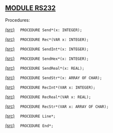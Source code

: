 
## [MODULE RS232](https://github.com/io-core/System/blob/main/RS232.Mod)

Procedures:


[(src)](https://github.com/io-core/System/blob/main/RS232.Mod#L9) `  PROCEDURE Send*(x: INTEGER);`


[(src)](https://github.com/io-core/System/blob/main/RS232.Mod#L15) `  PROCEDURE Rec*(VAR x: INTEGER);`


[(src)](https://github.com/io-core/System/blob/main/RS232.Mod#L21) `  PROCEDURE SendInt*(x: INTEGER);`


[(src)](https://github.com/io-core/System/blob/main/RS232.Mod#L27) `  PROCEDURE SendHex*(x: INTEGER);`


[(src)](https://github.com/io-core/System/blob/main/RS232.Mod#L33) `  PROCEDURE SendReal*(x: REAL);`


[(src)](https://github.com/io-core/System/blob/main/RS232.Mod#L39) `  PROCEDURE SendStr*(x: ARRAY OF CHAR);`


[(src)](https://github.com/io-core/System/blob/main/RS232.Mod#L45) `  PROCEDURE RecInt*(VAR x: INTEGER);`


[(src)](https://github.com/io-core/System/blob/main/RS232.Mod#L52) `  PROCEDURE RecReal*(VAR x: REAL);`


[(src)](https://github.com/io-core/System/blob/main/RS232.Mod#L59) `  PROCEDURE RecStr*(VAR x: ARRAY OF CHAR);`


[(src)](https://github.com/io-core/System/blob/main/RS232.Mod#L65) `  PROCEDURE Line*;`


[(src)](https://github.com/io-core/System/blob/main/RS232.Mod#L69) `  PROCEDURE End*;`

